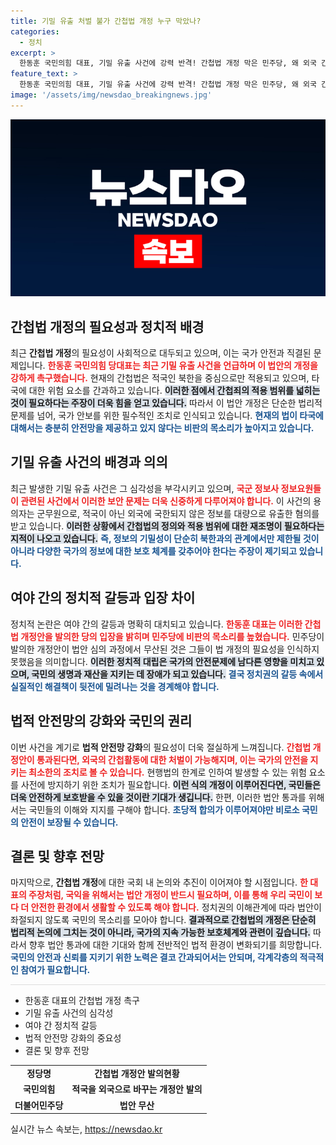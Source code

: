 ```yaml
---
title: 기밀 유출 처벌 불가 간첩법 개정 누구 막았나?
categories:
  - 정치
excerpt: >
  한동훈 국민의힘 대표, 기밀 유출 사건에 강력 반격! 간첩법 개정 막은 민주당, 왜 외국 간첩도 처벌하지 않나? 간첩법 개정안의 필요성과 국익 보호 촉구! 클릭하면 진실이 밝혀집니다!
feature_text: >
  한동훈 국민의힘 대표, 기밀 유출 사건에 강력 반격! 간첩법 개정 막은 민주당, 왜 외국 간첩도 처벌하지 않나? 간첩법 개정안의 필요성과 국익 보호 촉구! 클릭하면 진실이 밝혀집니다!
image: '/assets/img/newsdao_breakingnews.jpg'
---
```


<p><img src="/assets/img/newsdao_breakingnews.jpg" alt="firstkoreanews 속보" /></p>

<h2 data-ke-size="size26">간첩법 개정의 필요성과 정치적 배경</h2>

<p data-ke-size="size16"></p>  

<p>최근 <strong>간첩법 개정</strong>의 필요성이 사회적으로 대두되고 있으며, 이는 국가 안전과 직결된 문제입니다. <b><span style="color: #ee2323;">한동훈 국민의힘 당대표는 최근 기밀 유출 사건을 언급하며 이 법안의 개정을 강하게 촉구했습니다.</span></b> 현재의 간첩법은 적국인 북한을 중심으로만 적용되고 있으며, 타국에 대한 위험 요소를 간과하고 있습니다. <b><span style="background-color: #21538527;">이러한 점에서 간첩죄의 적용 범위를 넓히는 것이 필요하다는 주장이 더욱 힘을 얻고 있습니다.</span></b> 따라서 이 법안 개정은 단순한 법리적 문제를 넘어, 국가 안보를 위한 필수적인 조치로 인식되고 있습니다. <b><span style="color: #1a5490;">현재의 법이 타국에 대해서는 충분히 안전망을 제공하고 있지 않다는 비판의 목소리가 높아지고 있습니다.</span></b> </p>

<p data-ke-size="size16"></p>  

<h2 data-ke-size="size26">기밀 유출 사건의 배경과 의의</h2>

<p data-ke-size="size16"></p>  

<p>최근 발생한 기밀 유출 사건은 그 심각성을 부각시키고 있으며, <b><span style="color: #ee2323;">국군 정보사 정보요원들이 관련된 사건에서 이러한 보안 문제는 더욱 신중하게 다루어져야 합니다.</span></b> 이 사건의 용의자는 군무원으로, 적국이 아닌 외국에 국한되지 않은 정보를 대량으로 유출한 혐의를 받고 있습니다. <b><span style="background-color: #21538527;">이러한 상황에서 간첩법의 정의와 적용 범위에 대한 재조명이 필요하다는 지적이 나오고 있습니다.</span></b> <b><span style="color: #1a5490;">즉, 정보의 기밀성이 단순히 북한과의 관계에서만 제한될 것이 아니라 다양한 국가의 정보에 대한 보호 체계를 갖추어야 한다는 주장이 제기되고 있습니다.</span></b> </p>

<p data-ke-size="size16"></p>  

<h2 data-ke-size="size26">여야 간의 정치적 갈등과 입장 차이</h2>

<p data-ke-size="size16"></p>  

<p>정치적 논란은 여야 간의 갈등과 명확히 대치되고 있습니다. <b><span style="color: #ee2323;">한동훈 대표는 이러한 간첩법 개정안을 발의한 당의 입장을 밝히며 민주당에 비판의 목소리를 높혔습니다.</span></b> 민주당이 발의한 개정안이 법안 심의 과정에서 무산된 것은 그들이 법 개정의 필요성을 인식하지 못했음을 의미합니다. <b><span style="background-color: #21538527;">이러한 정치적 대립은 국가의 안전문제에 남다른 영향을 미치고 있으며, 국민의 생명과 재산을 지키는 데 장애가 되고 있습니다.</span></b> <b><span style="color: #1a5490;">결국 정치권의 갈등 속에서 실질적인 해결책이 뒷전에 밀려나는 것을 경계해야 합니다.</span></b> </p>

<p data-ke-size="size16"></p>  

<h2 data-ke-size="size26">법적 안전망의 강화와 국민의 권리</h2>

<p data-ke-size="size16"></p>  

<p>이번 사건을 계기로 <strong>법적 안전망 강화</strong>의 필요성이 더욱 절실하게 느껴집니다. <b><span style="color: #ee2323;">간첩법 개정안이 통과된다면, 외국의 간첩활동에 대한 처벌이 가능해지며, 이는 국가의 안전을 지키는 최소한의 조치로 볼 수 있습니다.</span></b> 현행법의 한계로 인하여 발생할 수 있는 위험 요소를 사전에 방지하기 위한 조치가 필요합니다. <b><span style="background-color: #21538527;">이런 식의 개정이 이루어진다면, 국민들은 더욱 안전하게 보호받을 수 있을 것이란 기대가 생깁니다.</span></b> 한편, 이러한 법안 통과를 위해서는 국민들의 이해와 지지를 구해야 합니다. <b><span style="color: #1a5490;">초당적 합의가 이루어져야만 비로소 국민의 안전이 보장될 수 있습니다.</span></b> </p>

<p data-ke-size="size16"></p>  

<h2 data-ke-size="size26">결론 및 향후 전망</h2>

<p data-ke-size="size16"></p>  

<p>마지막으로, <strong>간첩법 개정</strong>에 대한 국회 내 논의와 추진이 이어져야 할 시점입니다. <b><span style="color: #ee2323;">한 대표의 주장처럼, 국익을 위해서는 법안 개정이 반드시 필요하며, 이를 통해 우리 국민이 보다 더 안전한 환경에서 생활할 수 있도록 해야 합니다.</span></b> 정치권의 이해관계에 따라 법안이 좌절되지 않도록 국민의 목소리를 모아야 합니다. <b><span style="background-color: #21538527;">결과적으로 간첩법의 개정은 단순히 법리적 논의에 그치는 것이 아니라, 국가의 지속 가능한 보호체계와 관련이 깊습니다.</span></b> 따라서 향후 법안 통과에 대한 기대와 함께 전반적인 법적 환경이 변화되기를 희망합니다. <b><span style="color: #1a5490;">국민의 안전과 신뢰를 지키기 위한 노력은 결코 간과되어서는 안되며, 각계각층의 적극적인 참여가 필요합니다.</span></b> </p>

<p data-ke-size="size16"></p>  

<p><hr style="height: 1px; border: none; background-color: #ddd;"></hr></p>

<ul>
    <li>한동훈 대표의 간첩법 개정 촉구</li>
    <li>기밀 유출 사건의 심각성</li>
    <li>여야 간 정치적 갈등</li>
    <li>법적 안전망 강화의 중요성</li>
    <li>결론 및 향후 전망</li>
</ul>  

<table style="width: 100%;">
    <tr>
        <td style="text-align: center; height: 17px;"><b>정당명</b></td>
        <td style="text-align: center; height: 17px;"><b>간첩법 개정안 발의현황</b></td>
    </tr>
    <tr>
        <td style="text-align: center; height: 17px;"><b>국민의힘</b></td>
        <td style="text-align: center; height: 17px;"><b>적국을 외국으로 바꾸는 개정안 발의</b></td>
    </tr>
    <tr>
        <td style="text-align: center; height: 17px;"><b>더불어민주당</b></td>
        <td style="text-align: center; height: 17px;"><b>법안 무산</b></td>
    </tr>
</table>
실시간 뉴스 속보는, <a href="https://newsdao.kr" rel="dofollow">https://newsdao.kr</a>


